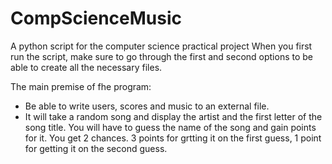 # CompScienceMusic
A python script for the computer science practical project
When you first run the script, make sure to go through the first and second options to be able to create all the necessary files.

The main premise of fhe program:
 - Be able to write users, scores and music to an external file.
 - It will take a random song and display the artist and the first letter of the song title. You will have to guess the name of the song and gain points for it. You get 2 chances. 3 points for grtting it on the first guess, 1 point for getting it on the second guess.
